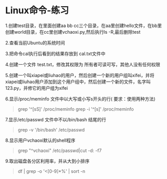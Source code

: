 # Linux命令-练习

1.创建test目录，在里面创建aa bb cc三个目录，在aa里创建hello文件，在bb里创建world目录，在cc里创建vchaoxi.py,然后执行ls -R,最后删除test

2.查看当前Ubuntu的系统时间

3.把命令cal执行后看到的结果存放到 cal.txt文件中

4.创建一个文件 test.txt，修改其权限为 所有者可读可写，其他人没有任何权限

5.创建一个叫xiapei或liuhao的用户，然后创建一个新的用户组叫xifei，并将xiapei或liuhao用户添加到这个用户组中，然后创建一个新的文件，名字叫123.py，并修它的用户组为xifei

6.显示/proc/meminfo 文件中以大写或小写s开头的行( 要求：使用两种方法)
> grep '^[sS]' /proc/meminfo
> grep -i '^[s]' /proc/meminfo

7.显示/etc/passwd 文件中不以/bin/bash 结尾的行
> grep -v '/bin/bash' /etc/passwd

8.显示用户vchaoxi默认的shell程序
> grep "^vchaoxi" /etc/passwd|cut -d: -f7

9.取出磁盘各分区利用率，并从大到小排序
> df | grep -o '\<[0-9]*%' | sort -n
